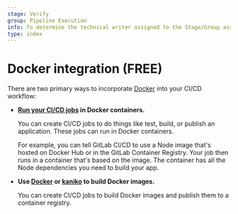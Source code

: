 ```yaml
---
stage: Verify
group: Pipeline Execution
info: To determine the technical writer assigned to the Stage/Group associated with this page, see https://about.gitlab.com/handbook/product/ux/technical-writing/#assignments
type: index
---
```


# Docker integration **(FREE)**

There are two primary ways to incorporate [Docker](https://www.docker.com) into your CI/CD workflow:

- **[Run your CI/CD jobs](using_docker_images.md) in Docker containers.**

  You can create CI/CD jobs to do things like test, build, or publish
  an application. These jobs can run in Docker containers.

  For example, you can tell GitLab CI/CD to use a Node image that's hosted on Docker Hub
  or in the GitLab Container Registry. Your job then runs in a container that's based on the image.
  The container has all the Node dependencies you need to build your app.

- **Use [Docker](using_docker_build.md) or [kaniko](using_kaniko.md) to build Docker images.**

  You can create CI/CD jobs to build Docker images and publish
  them to a container registry.
